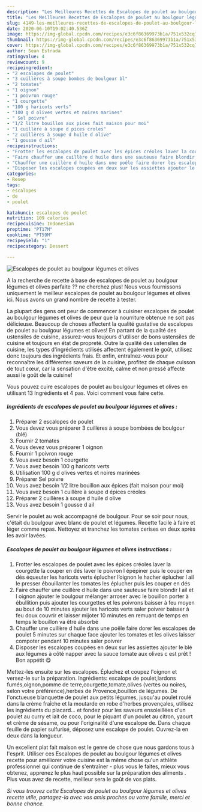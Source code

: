 ```yaml
---
description: "Les Meilleures Recettes de Escalopes de poulet au boulgour légumes et olives"
title: "Les Meilleures Recettes de Escalopes de poulet au boulgour légumes et olives"
slug: 4149-les-meilleures-recettes-de-escalopes-de-poulet-au-boulgour-legumes-et-olives
date: 2020-06-10T19:02:40.536Z
image: https://img-global.cpcdn.com/recipes/e3c6f86369973b1a/751x532cq70/escalopes-de-poulet-au-boulgour-legumes-et-olives-photo-principale-de-la-recette.jpg
thumbnail: https://img-global.cpcdn.com/recipes/e3c6f86369973b1a/751x532cq70/escalopes-de-poulet-au-boulgour-legumes-et-olives-photo-principale-de-la-recette.jpg
cover: https://img-global.cpcdn.com/recipes/e3c6f86369973b1a/751x532cq70/escalopes-de-poulet-au-boulgour-legumes-et-olives-photo-principale-de-la-recette.jpg
author: Sean Estrada
ratingvalue: 4
reviewcount: 9
recipeingredient:
- "2 escalopes de poulet"
- "3 cuillères à soupe bombes de boulgour bl"
- "2 tomates"
- "1 oignon"
- "1 poivron rouge"
- "1 courgette"
- "100 g haricots verts"
- "100 g d olives vertes et noires marines"
- " Sel poivre"
- "1/2 litre bouillon aux pices fait maison pour moi"
- "1 cuillère à soupe d pices croles"
- "2 cuillères à soupe d huile d olive"
- "1 gousse d ail"
recipeinstructions:
- "Frotter les escalopes de poulet avec les épices créoles laver la courgette la couper en dés laver le poivron l épépiner puis le couper en dés équeuter les haricots verts éplucher l’oignon le hacher éplucher l ail le presser ébouillanter les tomates les éplucher puis les couper en dés"
- "Faire chauffer une cuillère d huile dans une sauteuse faire blondir l ail et l oignon ajouter le boulgour mélanger arroser avec le bouillon porter à ébullition puis ajouter les courgettes et les poivrons baisser à feu moyen au bout de 10 minutes ajouter les haricots verts saler poivrer baisser à feu doux couvrir et laisser mijoter 10 minutes en remuant de temps en temps le bouillon va être absorbé"
- "Chauffer une cuillère d huile dans une poêle faire dorer les escalopes de poulet 5 minutes sur chaque face ajouter les tomates et les olives laisser compoter pendant 10 minutes saler poivrer"
- "Disposer les escalopes coupées en deux sur les assiettes ajouter le blé aux légumes à côté napper avec la sauce tomate aux olives c est prêt ! Bon appétit 😋"
categories:
- Resep
tags:
- escalopes
- de
- poulet

katakunci: escalopes de poulet 
nutrition: 109 calories
recipecuisine: Indonesian
preptime: "PT17M"
cooktime: "PT59M"
recipeyield: "1"
recipecategory: Dessert

---
```



![Escalopes de poulet au boulgour légumes et olives](https://img-global.cpcdn.com/recipes/e3c6f86369973b1a/751x532cq70/escalopes-de-poulet-au-boulgour-legumes-et-olives-photo-principale-de-la-recette.jpg)

A la recherche de recette à base de escalopes de poulet au boulgour légumes et olives parfaite ?? ne cherchez plus! Nous vous fournissons uniquement le meilleur escalopes de poulet au boulgour légumes et olives ici. Nous avons un grand nombre de recette à tester.

La plupart des gens ont peur de commencer à cuisiner escalopes de poulet au boulgour légumes et olives de peur que la nourriture obtenue ne soit pas délicieuse. Beaucoup de choses affectent la qualité gustative de escalopes de poulet au boulgour légumes et olives! En partant de la qualité des ustensiles de cuisine, assurez-vous toujours d'utiliser de bons ustensiles de cuisine et toujours en état de propreté. Outre la qualité des ustensiles de cuisine, les types d'ingrédients utilisés affectent également le goût, utilisez donc toujours des ingrédients frais. Et enfin, entraînez-vous pour reconnaître les différentes saveurs de la cuisine, profitez de chaque cuisson de tout cœur, car la sensation d'être excité, calme et non pressé affecte aussi le goût de la cuisine!

<!--inarticleads1-->

Vous pouvez cuire escalopes de poulet au boulgour légumes et olives en utilisant 13 Ingrédients et 4 pas. Voici comment vous faire cette.

##### Ingrédients de escalopes de poulet au boulgour légumes et olives :

1. Préparer 2 escalopes de poulet
1. Vous devez vous préparer 3 cuillères à soupe bombées de boulgour (blé)
1. Fournir 2 tomates
1. Vous devez vous préparer 1 oignon
1. Fournir 1 poivron rouge
1. Vous avez besoin 1 courgette
1. Vous avez besoin 100 g haricots verts
1. Utilisation 100 g d olives vertes et noires marinées
1. Préparer  Sel poivre
1. Vous avez besoin 1/2 litre bouillon aux épices (fait maison pour moi)
1. Vous avez besoin 1 cuillère à soupe d épices créoles
1. Préparer 2 cuillères à soupe d huile d olive
1. Vous avez besoin 1 gousse d ail


Servir le poulet au wok accompagné de boulgour. Pour se soir pour nous, c&#39;était du boulgour avec blanc de poulet et légumes. Recette facile à faire et léger comme repas. Nettoyez et tranchez les tomates cerises en deux après les avoir lavées. 

<!--inarticleads2-->

##### Escalopes de poulet au boulgour légumes et olives instructions :

1. Frotter les escalopes de poulet avec les épices créoles laver la courgette la couper en dés laver le poivron l épépiner puis le couper en dés équeuter les haricots verts éplucher l’oignon le hacher éplucher l ail le presser ébouillanter les tomates les éplucher puis les couper en dés
1. Faire chauffer une cuillère d huile dans une sauteuse faire blondir l ail et l oignon ajouter le boulgour mélanger arroser avec le bouillon porter à ébullition puis ajouter les courgettes et les poivrons baisser à feu moyen au bout de 10 minutes ajouter les haricots verts saler poivrer baisser à feu doux couvrir et laisser mijoter 10 minutes en remuant de temps en temps le bouillon va être absorbé
1. Chauffer une cuillère d huile dans une poêle faire dorer les escalopes de poulet 5 minutes sur chaque face ajouter les tomates et les olives laisser compoter pendant 10 minutes saler poivrer
1. Disposer les escalopes coupées en deux sur les assiettes ajouter le blé aux légumes à côté napper avec la sauce tomate aux olives c est prêt ! Bon appétit 😋


Mettez-les ensuite sur les escalopes. Épluchez et coupez l&#39;oignon et versez-le sur la préparation. Ingrédients: escalope de poulet,lardons fumés,oignon,pomme de terre,courgette,tomate,olives (vertes ou noires, selon votre préférence),herbes de Provence,bouillon de légumes. De l&#39;onctueuse blanquette de poulet aux petits légumes, jusqu&#39;au poulet roulé dans la crème fraîche et la moutarde en robe d&#39;herbes provençales, utilisez les ingrédients du placard… et fondez pour les saveurs ensoleillées d&#39;un poulet au curry et lait de coco, pour le piquant d&#39;un poulet au citron, yaourt et crème de sésame, ou pour l&#39;originalité d&#39;une escalope de. Dans chaque feuille de papier sulfurisé, déposez une escalope de poulet. Ouvrez-la en deux dans la longueur. 

<!--inarticleads1-->

<p>
Un excellent plat fait maison est le genre de chose que nous gardons tous à l'esprit. Utiliser ces Escalopes de poulet au boulgour légumes et olives recette pour améliorer votre cuisine est la même chose qu'un athlète professionnel qui continue de s'entraîner - plus vous le faites, mieux vous obtenez, apprenez le plus haut possible sur la préparation des aliments . Plus vous avez de recette, meilleur sera le goût de vos plats.
</p>

<p>
<i>Si vous trouvez cette Escalopes de poulet au boulgour légumes et olives recette utile, partagez-la avec vos amis proches ou votre famille, merci et bonne chance.</i>
</p>

